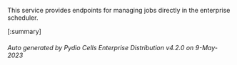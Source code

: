 






This service provides endpoints for managing jobs directly in the enterprise scheduler.

[:summary]

###### Auto generated by Pydio Cells Enterprise Distribution v4.2.0 on 9-May-2023
